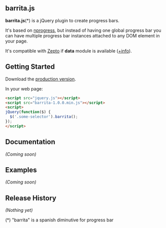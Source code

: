 ## barrita.js

__barrita.js__(*) is a jQuery plugin to create progress bars. 

It's based on [nprogress](https://github.com/rstacruz/nprogress), but instead of having one global progress bar you can have multiple progress bar instances attached to any DOM element in your page.

It's compatible with [Zepto](http://zeptojs.com/) if **data** module is available ([+info](https://github.com/madrobby/zepto#readmeinfo)).

## Getting Started
Download the [production version][prod].

[prod]: https://raw.github.com/davidfq/barrita.js/master/barrita-1.0.0.min.js

In your web page:

```html
<script src="jquery.js"></script>
<script src="barrita-1.0.0.min.js"></script>
<script>
jQuery(function($) {
  $('.some-selector').barrita();
});
</script>
```

## Documentation
_(Coming soon)_

## Examples
_(Coming soon)_

## Release History
_(Nothing yet)_


(*) "barrita" is a spanish diminutive for progress bar
